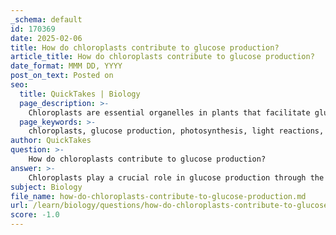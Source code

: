 ```yaml
---
_schema: default
id: 170369
date: 2025-02-06
title: How do chloroplasts contribute to glucose production?
article_title: How do chloroplasts contribute to glucose production?
date_format: MMM DD, YYYY
post_on_text: Posted on
seo:
  title: QuickTakes | Biology
  page_description: >-
    Chloroplasts are essential organelles in plants that facilitate glucose production through photosynthesis, consisting of light reactions that generate ATP and NADPH, followed by dark reactions (Calvin cycle) that synthesize glucose from carbon dioxide and water.
  page_keywords: >-
    chloroplasts, glucose production, photosynthesis, light reactions, dark reactions, Calvin cycle, ATP, NADPH, carbon dioxide, water, energy conversion, stroma, thylakoid membranes, chlorophyll, chemical energy, carbohydrate synthesis
author: QuickTakes
question: >-
    How do chloroplasts contribute to glucose production?
answer: >-
    Chloroplasts play a crucial role in glucose production through the process of photosynthesis, which can be divided into two main stages: the light reactions and the dark reactions (Calvin cycle).\n\n1. **Light Reactions**: These occur in the thylakoid membranes of the chloroplasts. When sunlight strikes chlorophyll, the green pigment within the chloroplasts, it energizes electrons. This energy is harnessed to drive an electron transport chain, resulting in the production of ATP (adenosine triphosphate) and NADPH (nicotinamide adenine dinucleotide phosphate). These molecules serve as essential energy carriers, converting solar energy into chemical energy.\n\n2. **Dark Reactions (Calvin Cycle)**: These reactions take place in the stroma of the chloroplasts and do not require light directly. Instead, they utilize the ATP and NADPH generated during the light reactions to convert carbon dioxide (CO₂) and water (H₂O) into glucose (C₆H₁₂O₆). This process involves a series of enzymatic reactions that ultimately synthesize carbohydrates, which serve as energy sources for the plant and, indirectly, for other organisms that consume plants.\n\nThe overall chemical equation for photosynthesis can be summarized as follows:\n\n$$\n6CO_2 + 6H_2O + \text{light energy} \rightarrow C_6H_{12}O_6 + 6O_2\n$$\n\nIn summary, chloroplasts are essential for converting light energy into chemical energy stored in glucose, which is vital for the energy needs of plants and the broader ecosystem.
subject: Biology
file_name: how-do-chloroplasts-contribute-to-glucose-production.md
url: /learn/biology/questions/how-do-chloroplasts-contribute-to-glucose-production
score: -1.0
---
```


&nbsp;